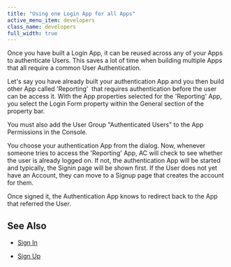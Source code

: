 ```yaml
---
title: "Using one Login App for all Apps"
active_menu_item: developers
class_name: developers
full_width: true
---
```



Once you have built a Login App, it can be reused across any of your Apps to authenticate Users. This saves a lot of time when building multiple Apps that all require a common User Authentication.

Let's say you have already built your authentication App and you then build other App called 'Reporting'  that requires authentication before the user can be access it. With the App properties selected for the 'Reporting' App, you select the Login Form property within the General section of the property bar.

You must also add the User Group "Authenticated Users" to the App Permissions in the Console.

You choose your authentication App from the dialog. Now, whenever someone tries to access the 'Reporting' App, AC will check to see whether the user is already logged on. If not, the authentication App will be started and typically, the Signin page will be shown first. If the User does not yet have an Account, they can move to a Signup page that creates the account for them.

Once signed it, the Authentication App knows to redirect back to the App that referred the User.

## See Also

 - [Sign In](../sign-in)

 - [Sign Up](../sign-up)

